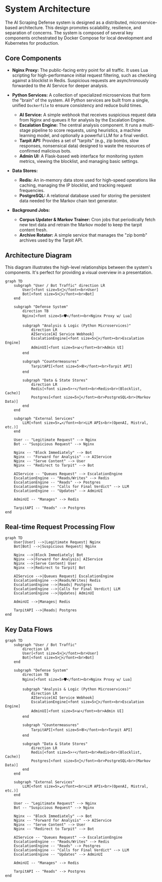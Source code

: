 # System Architecture

The AI Scraping Defense system is designed as a distributed, microservice-based architecture. This design promotes scalability, resilience, and separation of concerns. The system is composed of several key components orchestrated by Docker Compose for local development and Kubernetes for production.

## Core Components

- **Nginx Proxy:** The public-facing entry point for all traffic. It uses Lua scripting for high-performance initial request filtering, such as checking against a blocklist in Redis. Suspicious requests are asynchronously forwarded to the AI Service for deeper analysis.

- **Python Services:** A collection of specialized microservices that form the "brain" of the system. All Python services are built from a single, unified `Dockerfile` to ensure consistency and reduce build times.

  - **AI Service:** A simple webhook that receives suspicious request data from Nginx and queues it for analysis by the Escalation Engine.
  - **Escalation Engine:** The central analysis component. It runs a multi-stage pipeline to score requests, using heuristics, a machine learning model, and optionally a powerful LLM for a final verdict.
  - **Tarpit API:** Provides a set of "tarpits" (e.g., zip bombs, slow responses, nonsensical data) designed to waste the resources of confirmed malicious bots.
  - **Admin UI:** A Flask-based web interface for monitoring system metrics, viewing the blocklist, and managing basic settings.

- **Data Stores:**
  - **Redis:** An in-memory data store used for high-speed operations like caching, managing the IP blocklist, and tracking request frequencies.
  - **PostgreSQL:** A relational database used for storing the persistent data needed for the Markov chain text generator.

- **Background Jobs:**
  - **Corpus Updater & Markov Trainer:** Cron jobs that periodically fetch new text data and retrain the Markov model to keep the tarpit content fresh.
  - **Archive Rotator:** A simple service that manages the "zip bomb" archives used by the Tarpit API.

## Architecture Diagram

This diagram illustrates the high-level relationships between the system's components. It's perfect for providing a visual overview in a presentation.

```mermaid
graph TD
    subgraph "User / Bot Traffic" direction LR
        User[<font size=5>👤</font><br>User]
        Bot[<font size=5>🤖</font><br>Bot]
    end

    subgraph "Defense System"
        direction TB
        Nginx[<font size=5>🛡️</font><br>Nginx Proxy w/ Lua]
        
        subgraph "Analysis & Logic (Python Microservices)"
            direction LR
            AIService[AI Service Webhook]
            EscalationEngine[<font size=5>🧠</font><br>Escalation Engine]
            AdminUI[<font size=5>📊</font><br>Admin UI]
        end

        subgraph "Countermeasures"
            TarpitAPI[<font size=5>🕸️</font><br>Tarpit API]
        end

        subgraph "Data & State Stores"
            direction LR
            Redis[<font size=5>⚡</font><br>Redis<br>(Blocklist, Cache)]
            Postgres[<font size=5>🐘</font><br>PostgreSQL<br>(Markov Data)]
        end
    end
    
    subgraph "External Services"
        LLM[<font size=5>☁️</font><br>LLM APIs<br>(OpenAI, Mistral, etc.)]
    end

    User -- "Legitimate Request" --> Nginx
    Bot -- "Suspicious Request" --> Nginx
    
    Nginx -- "Block Immediately" --> Bot
    Nginx -- "Forward for Analysis" --> AIService
    Nginx -- "Serve Content" --> User
    Nginx -- "Redirect to Tarpit" --> Bot

    AIService -- "Queues Request" --> EscalationEngine
    EscalationEngine -- "Reads/Writes" --> Redis
    EscalationEngine -- "Reads" --> Postgres
    EscalationEngine -- "Calls for Final Verdict" --> LLM
    EscalationEngine -- "Updates" --> AdminUI

    AdminUI -- "Manages" --> Redis

    TarpitAPI -- "Reads" --> Postgres
end
```

## Real-time Request Processing Flow

```mermaid
graph TD
    User[User] -->|Legitimate Request| Nginx
    Bot[Bot] -->|Suspicious Request| Nginx

    Nginx -->|Block Immediately| Bot
    Nginx -->|Forward for Analysis| AIService
    Nginx -->|Serve Content| User
    Nginx -->|Redirect to Tarpit| Bot

    AIService -->|Queues Request| EscalationEngine
    EscalationEngine -->|Reads/Writes| Redis
    EscalationEngine -->|Reads| Postgres
    EscalationEngine -->|Calls for Final Verdict| LLM
    EscalationEngine -->|Updates| AdminUI

    AdminUI -->|Manages| Redis

    TarpitAPI -->|Reads| Postgres
end
```

## Key Data Flows

```mermaid
graph TD
    subgraph "User / Bot Traffic"
        direction LR
        User[<font size=5>👤</font><br>User]
        Bot[<font size=5>🤖</font><br>Bot]
    end

    subgraph "Defense System"
        direction TB
        Nginx[<font size=5>🛡️</font><br>Nginx Proxy w/ Lua]

        subgraph "Analysis & Logic (Python Microservices)"
            direction LR
            AIService[AI Service Webhook]
            EscalationEngine[<font size=5>🧠</font><br>Escalation Engine]
            AdminUI[<font size=5>📊</font><br>Admin UI]
        end

        subgraph "Countermeasures"
            TarpitAPI[<font size=5>🕸️</font><br>Tarpit API]
        end

        subgraph "Data & State Stores"
            direction LR
            Redis[<font size=5>⚡</font><br>Redis<br>(Blocklist, Cache)]
            Postgres[<font size=5>🐘</font><br>PostgreSQL<br>(Markov Data)]
        end
    end

    subgraph "External Services"
        LLM[<font size=5>☁️</font><br>LLM APIs<br>(OpenAI, Mistral, etc.)]
    end

    User -- "Legitimate Request" --> Nginx
    Bot -- "Suspicious Request" --> Nginx

    Nginx -- "Block Immediately" --> Bot
    Nginx -- "Forward for Analysis" --> AIService
    Nginx -- "Serve Content" --> User
    Nginx -- "Redirect to Tarpit" --> Bot

    AIService -- "Queues Request" --> EscalationEngine
    EscalationEngine -- "Reads/Writes" --> Redis
    EscalationEngine -- "Reads" --> Postgres
    EscalationEngine -- "Calls for Final Verdict" --> LLM
    EscalationEngine -- "Updates" --> AdminUI

    AdminUI -- "Manages" --> Redis

    TarpitAPI -- "Reads" --> Postgres
end
```
